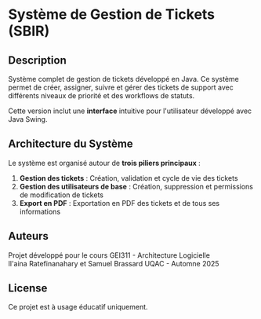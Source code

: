 # Système de Gestion de Tickets (SBIR)

## Description

Système complet de gestion de tickets développé en Java. Ce système permet de créer, assigner, suivre et gérer des tickets de support avec différents niveaux de priorité et des workflows de statuts.

Cette version inclut une **interface** intuitive pour l'utilisateur développé avec Java Swing.

## Architecture du Système

Le système est organisé autour de **trois piliers principaux** :
1. **Gestion des tickets** : Création, validation et cycle de vie des tickets
2. **Gestion des utilisateurs de base** : Création, suppression et permissions de modification de tickets
3. **Export en PDF** : Exportation en PDF des tickets et de tous ses informations

## Auteurs

Projet développé pour le cours GEI311 - Architecture Logicielle  
Il'aina Ratefinanahary et Samuel Brassard
UQAC - Automne 2025

## License

Ce projet est à usage éducatif uniquement.
